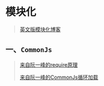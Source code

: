 # 模块化

> [英文版模块化博客](https://hacks.mozilla.org/2018/03/es-modules-a-cartoon-deep-dive/)

## 一、`CommonJs`

> [来自阮一峰的require原理](http://www.ruanyifeng.com/blog/2015/05/require.html)
>
> [来自阮一峰的CommonJs循环加载](http://www.ruanyifeng.com/blog/2015/11/circular-dependency.html)